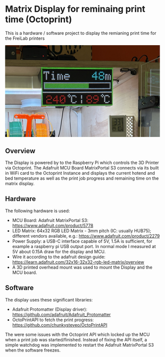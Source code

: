 # Matrix Display for reminaing print time (Octoprint)

This is a hardware / software project to display the remianing print time for the FreiLab printers

![Closup of display](Hardware/images/closeup.JPG?raw=true "Closeup")

## Overview
The Display is powered by to the Raspberry Pi which controls the 3D Printer via Octoprint. The Adafruit MCU Board MatrixPortal S3 connects via its built in WiFi card to the Octoprint Instance and displays the current hotend and bed temperature as well as the print job progress and remaining time on the matrix display.

## Hardware
The following hardware is used:
- MCU Board: Adafruit MatrixPortal S3: https://www.adafruit.com/product/5778
- LED Matrix: 64x32 RGB LED Matrix - 3mm pitch (IC: usually HUB75); different vendors available, e.g.: https://www.adafruit.com/product/2279
- Power Supply: a USB-C interface capable of 5V, 1.5A is sufficient, for example a raspberry pi USB output port. In normal mode I measured at 5V about 0.15A draw for the display and MCU.
- Wire it according to the adafruit design guide: https://learn.adafruit.com/32x16-32x32-rgb-led-matrix/overview
- A 3D printed overhead mount was used to mount the Display and the MCU board.

## Software
The display uses these significant libraries:
- Adafruit Protomatter (Display driver): https://github.com/adafruit/Adafruit_Protomatter
- OctoPrintAPI to fetch the print progress: https://github.com/chunkysteveo/OctoPrintAPI

The were some issues with the Octoprint API which locked up the MCU when a print job was started/finished. Instead of fixing the API itself, a simple watchdog was implemented to restart the Adafruit MatrixPortal S3 when the software freezes.
